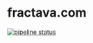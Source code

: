 # fractava.com
[![pipeline status](https://git.fractava.com/fractava/fractava.com-docker/badges/master/pipeline.svg?style=flat-square)](https://git.fractava.com/fractava/fractava.com-docker/-/commits/master)
